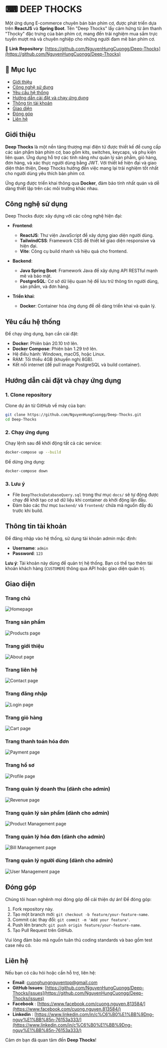 # ⌨ DEEP THOCKS

Một ứng dụng E-commerce chuyên bán bàn phím cơ, được phát triển dựa trên **ReactJS** và **Spring Boot**. Tên "Deep Thocks" lấy cảm hứng từ âm thanh "Thocky" đặc trưng của bàn phím cơ, mang đến trải nghiệm mua sắm trực tuyến mượt mà và chuyên nghiệp cho những người đam mê bàn phím cơ.

🔗 **Link Repository**: [https://github.com/NguyenHungCuongg/Deep-Thocks](https://github.com/NguyenHungCuongg/Deep-Thocks)

## 📖 Mục lục

- [Giới thiệu](#giới-thiệu)
- [Công nghệ sử dụng](#công-nghệ-sử-dụng)
- [Yêu cầu hệ thống](#yêu-cầu-hệ-thống)
- [Hướng dẫn cài đặt và chạy ứng dụng](#hướng-dẫn-cài-đặt-và-chạy-ứng-dụng)
- [Thông tin tài khoản](#thông-tin-tài-khoản)
- [Giao diện](#giao-diện)
- [Đóng góp](#đóng-góp)
- [Liên hệ](#liên-hệ)

## Giới thiệu

**Deep Thocks** là một nền tảng thương mại điện tử được thiết kế để cung cấp các sản phẩm bàn phím cơ, bao gồm kits, switches, keycaps, và phụ kiện liên quan. Ứng dụng hỗ trợ các tính năng như quản lý sản phẩm, giỏ hàng, đơn hàng, và xác thực người dùng bằng JWT. Với thiết kế hiện đại và giao diện thân thiện, Deep Thocks hướng đến việc mang lại trải nghiệm tốt nhất cho người dùng yêu thích bàn phím cơ.

Ứng dụng được triển khai thông qua **Docker**, đảm bảo tính nhất quán và dễ dàng thiết lập trên các môi trường khác nhau.

## Công nghệ sử dụng

Deep Thocks được xây dựng với các công nghệ hiện đại:

- **Frontend**:

  - **ReactJS**: Thư viện JavaScript để xây dựng giao diện người dùng.
  - **TailwindCSS**: Framework CSS để thiết kế giao diện responsive và hiện đại.
  - **Vite**: Công cụ build nhanh và hiệu quả cho frontend.

- **Backend**:

  - **Java Spring Boot**: Framework Java để xây dựng API RESTful mạnh mẽ và bảo mật.
  - **PostgreSQL**: Cơ sở dữ liệu quan hệ để lưu trữ thông tin người dùng, sản phẩm, và đơn hàng.

- **Triển khai**:
  - **Docker**: Container hóa ứng dụng để dễ dàng triển khai và quản lý.

## Yêu cầu hệ thống

Để chạy ứng dụng, bạn cần cài đặt:

- **Docker**: Phiên bản 20.10 trở lên.
- **Docker Compose**: Phiên bản 1.29 trở lên.
- Hệ điều hành: Windows, macOS, hoặc Linux.
- RAM: Tối thiểu 4GB (khuyến nghị 8GB).
- Kết nối internet (để pull image PostgreSQL và build container).

## Hướng dẫn cài đặt và chạy ứng dụng

### 1. Clone repository

Clone dự án từ GitHub về máy của bạn:

```bash
git clone https://github.com/NguyenHungCuongg/Deep-Thocks.git
cd Deep-Thocks
```

### 2. Chạy ứng dụng

Chạy lệnh sau để khởi động tất cả các service:

```bash
docker-compose up --build
```

Để dừng ứng dụng:

```bash
docker-compose down
```

### 3. Lưu ý

- File `DeepThocksDatabaseQuery.sql` trong thư mục `docs/` sẽ tự động được chạy để khởi tạo cơ sở dữ liệu khi container `db` khởi động lần đầu.
- Đảm bảo các thư mục `backend/` và `frontend/` chứa mã nguồn đầy đủ trước khi build.

## Thông tin tài khoản

Để đăng nhập vào hệ thống, sử dụng tài khoản admin mặc định:

- **Username**: `admin`
- **Password**: `123`

**Lưu ý**: Tài khoản này dùng để quản trị hệ thống. Bạn có thể tạo thêm tài khoản khách hàng (`CUSTOMER`) thông qua API hoặc giao diện quản trị.

## Giao diện
### Trang chủ
![Homepage](screenshots/home_page.png)

### Trang sản phẩm
![Products page](screenshots/product_page.png)

### Trang giới thiệu
![About page](screenshots/about_page.png)

### Trang liên hệ
![Contact page](screenshots/contact_page.png)

### Trang đăng nhập
![Login page](screenshots/login_page.png)

### Trang giỏ hàng
![Cart page](screenshots/cart_page.png)

### Trang thanh toán hóa đơn
![Payment page](screenshots/payment_page.png)

### Trang hồ sơ
![Profile page](screenshots/profile_page.png)

### Trang quản lý doanh thu (dành cho admin)
![Revenue page](screenshots/revenue_page.png)

### Trang quản lý sản phẩm (dành cho admin)
![Product Management page](screenshots/product_management_page.png)

### Trang quản lý hóa đơn (dành cho admin)
![Bill Management page](screenshots/bill_management_page.png)

### Trang quản lý người dùng (dành cho admin)
![User Management page](screenshots/user_management_page.png)

## Đóng góp

Chúng tôi hoan nghênh mọi đóng góp để cải thiện dự án! Để đóng góp:

1. Fork repository này.
2. Tạo một branch mới: `git checkout -b feature/your-feature-name`.
3. Commit các thay đổi: `git commit -m 'Add your feature'`.
4. Push lên branch: `git push origin feature/your-feature-name`.
5. Tạo Pull Request trên GitHub.

Vui lòng đảm bảo mã nguồn tuân thủ coding standards và bao gồm test case nếu có.

## Liên hệ

Nếu bạn có câu hỏi hoặc cần hỗ trợ, liên hệ:

- **Email**: cuonghungnguyentop@gmail.com
- **GitHub Issues**: [https://github.com/NguyenHungCuongg/Deep-Thocks/issues](https://github.com/NguyenHungCuongg/Deep-Thocks/issues)
- **Facebook** : [https://www.facebook.com/cuong.nguyen.813584/](https://www.facebook.com/cuong.nguyen.813584/)
- **Linkedin** : [https://www.linkedin.com/in/c%C6%B0%E1%BB%9Dng-nguy%E1%BB%85n-76153a333/](https://www.linkedin.com/in/c%C6%B0%E1%BB%9Dng-nguy%E1%BB%85n-76153a333/)

Cảm ơn bạn đã quan tâm đến **Deep Thocks**!
